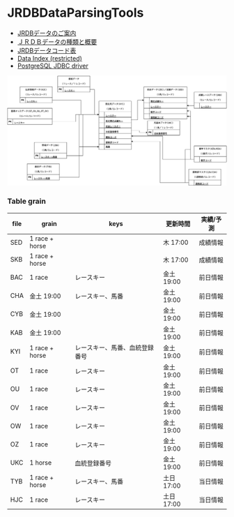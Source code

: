 # JRDBDataParsingTools

- [JRDBデータのご案内](http://www.jrdb.com/program/data.html)
- [ＪＲＤＢデータの種類と概要](http://www.jrdb.com/program/jrdb_data_doc.txt)
- [JRDBデータコード表](http://www.jrdb.com/program/jrdb_code.txt)
- [Data Index (restricted)](http://www.jrdb.com/member/dataindex.html)
- [PostgreSQL JDBC driver](https://jdbc.postgresql.org/download/)


![エビフライトライアングル](./images/JRDB.drawio.png)



### Table grain

| file | grain          | keys                           | 更新時間   | 実績/予測 |
| ---- | -------------- | ------------------------------ | ---------- | --------- |
| SED  | 1 race + horse |                                | 木 17:00   | 成績情報  |
| SKB  | 1 race + horse |                                | 木 17:00   | 成績情報  |
| BAC  | 1 race         | レースキー                     | 金土	19:00 | 前日情報  |
| CHA  | 金土	19:00     | レースキー、馬番               | 金土	19:00 | 前日情報  |
| CYB  | 金土	19:00     |                                | 金土	19:00 | 前日情報  |
| KAB  | 金土	19:00     |                                | 金土	19:00 | 前日情報  |
| KYI  | 1 race + horse | レースキー、馬番、血統登録番号 | 金土	19:00 | 前日情報  |
| OT   | 1 race         | レースキー                     | 金土	19:00 | 前日情報  |
| OU   | 1 race         | レースキー                     | 金土	19:00 | 前日情報  |
| OV   | 1 race         | レースキー                     | 金土	19:00 | 前日情報  |
| OW   | 1 race         | レースキー                     | 金土	19:00 | 前日情報  |
| OZ   | 1 race         | レースキー                     | 金土	19:00 | 前日情報  |
| UKC  | 1 horse        | 血統登録番号                   | 金土	19:00 | 前日情報  |
| TYB  | 1 race + horse | レースキー、馬番               | 土日	17:00 | 当日情報  |
| HJC  | 1 race         | レースキー                     | 土日	17:00 | 当日情報  |
